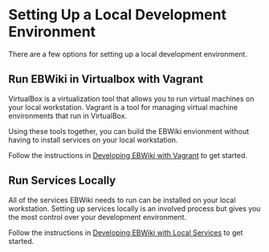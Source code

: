# Setting Up a Local Development Environment

There are a few options for setting up a local development environment.

## Run EBWiki in Virtualbox with Vagrant
VirtualBox is a virtualization tool that allows you to run virtual machines on your local workstation.  Vagrant is a tool for managing virtual machine environments that run in VirtualBox.  

Using these tools together, you can build the EBWiki envionment without having to install services on your local workstation.

Follow the instructions in [Developing EBWiki with Vagrant](docs/VAGRANT.md) to get started.

## Run Services Locally
All of the services EBWiki needs to run can be installed on your local workstation.  Setting up services locally is an involved process but gives you the most control over your development environment.

Follow the instructions in [Developing EBWiki with Local Services](doc/LOCAL_SERVICES.md) to get started.